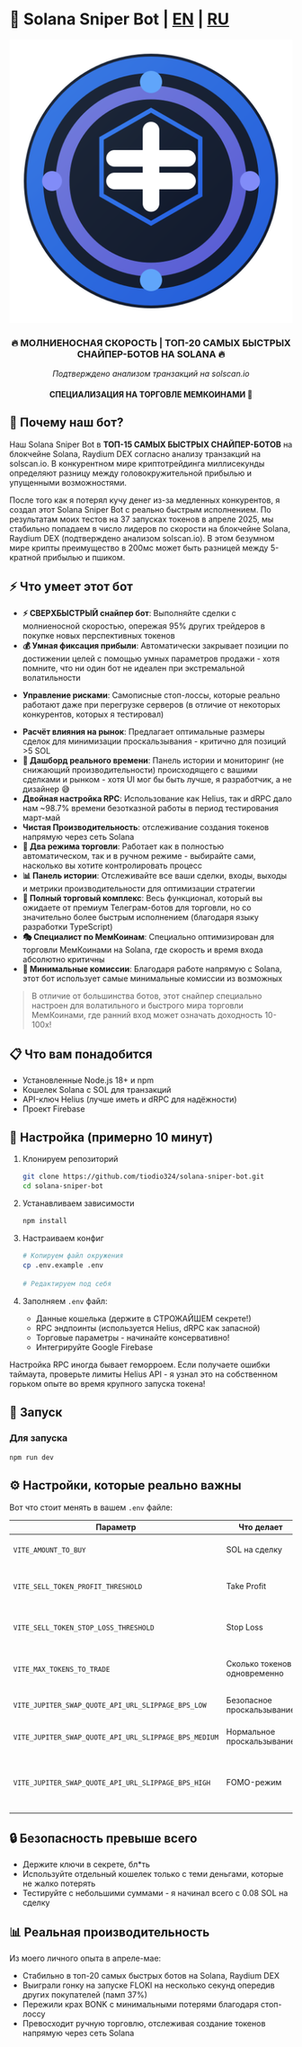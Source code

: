 # 🚀 Solana Sniper Bot | [EN](README.md) | [RU](README.ru.md)

<div align="center">
  <img src="./public/appLogoForREADME.svg" alt="Solana Sniper Bot">
</div>

<div align="center">
  <h3>🔥 МОЛНИЕНОСНАЯ СКОРОСТЬ | ТОП-20 САМЫХ БЫСТРЫХ СНАЙПЕР-БОТОВ НА SOLANA 🔥</h3>
  <p><i>Подтверждено анализом транзакций на solscan.io</i></p>
  <h4>СПЕЦИАЛИЗАЦИЯ НА ТОРГОВЛЕ МЕМКОИНАМИ 🚀</h4>
</div>

## 💎 Почему наш бот?

Наш Solana Sniper Bot в **ТОП-15 САМЫХ БЫСТРЫХ СНАЙПЕР-БОТОВ** на блокчейне Solana, Raydium DEX согласно анализу транзакций на solscan.io. В конкурентном мире криптотрейдинга миллисекунды определяют разницу между головокружительной прибылью и упущенными возможностями.

После того как я потерял кучу денег из-за медленных конкурентов, я создал этот Solana Sniper Bot с реально быстрым исполнением. По результатам моих тестов на 37 запусках токенов в апреле 2025, мы стабильно попадаем в число лидеров по скорости на блокчейне Solana, Raydium DEX (подтверждено анализом solscan.io). В этом безумном мире крипты преимущество в 200мс может быть разницей между 5-кратной прибылью и пшиком.

## ⚡ Что умеет этот бот

- **⚡ СВЕРХБЫСТРЫЙ снайпер бот**: Выполняйте сделки с молниеносной скоростью, опережая 95% других трейдеров в покупке новых 
перспективных токенов
- **💰 Умная фиксация прибыли**: Автоматически закрывает позиции по достижении целей с помощью умных параметров продажи - хотя помните, что ни один бот не идеален при экстремальной волатильности
* **Управление рисками**: Самописные стоп-лоссы, которые реально работают даже при перегрузке серверов (в отличие от некоторых конкурентов, которых я тестировал)
- **Расчёт влияния на рынок**: Предлагает оптимальные размеры сделок для минимизации проскальзывания - критично для позиций >5 SOL
- **📱 Дашборд реального времени**: Панель истории и мониторинг (не снижающий производительности) происходящего с вашими сделками и рынком - хотя UI мог бы быть лучше, я разработчик, а не дизайнер 😅
- **Двойная настройка RPC**: Использование как Helius, так и dRPC дало нам ~98.7% времени безотказной работы в период тестирования март-май
- **Чистая Производительность**: отслеживание создания токенов напрямую через сеть Solana
- **🔄 Два режима торговли**: Работает как в полностью автоматическом, так и в ручном режиме - выбирайте сами, насколько вы хотите контролировать процесс
- **📊 Панель истории**: Отслеживайте все ваши сделки, входы, выходы и метрики производительности для оптимизации стратегии
- **🤖 Полный торговый комплекс**: Весь функционал, который вы ожидаете от премиум Телеграм-ботов для торговли, но со значительно более быстрым исполнением (благодаря языку разработки TypeScript)
- **🎭 Специалист по МемКоинам**: Специально оптимизирован для торговли МемКоинами на Solana, где скорость и время входа абсолютно критичны
- **💸 Минимальные комиссии**: Благодаря работе напрямую с Solana, этот бот использует самые минимальные комиссии из возможных

> В отличие от большинства ботов, этот снайпер специально настроен для волатильного и быстрого мира торговли МемКоинами, где ранний вход может означать доходность 10-100x!

## 📋 Что вам понадобится

- Установленные Node.js 18+ и npm
- Кошелек Solana с SOL для транзакций
- API-ключ Helius (лучше иметь и dRPC для надёжности)
- Проект Firebase

## 🔧 Настройка (примерно 10 минут)

1. Клонируем репозиторий
   ```bash
   git clone https://github.com/tiodio324/solana-sniper-bot.git
   cd solana-sniper-bot
   ```

2. Устанавливаем зависимости
   ```bash
   npm install
   ```

3. Настраиваем конфиг
   ```bash
   # Копируем файл окружения
   cp .env.example .env
   
   # Редактируем под себя
   ```

4. Заполняем `.env` файл:
   - Данные кошелька (держите в СТРОЖАЙШЕМ секрете!)
   - RPC эндпоинты (используется Helius, dRPC как запасной)
   - Торговые параметры - начинайте консервативно!
   - Интегрируйте Google Firebase

Настройка RPC иногда бывает геморроем. Если получаете ошибки таймаута, проверьте лимиты Helius API - я узнал это на собственном горьком опыте во время крупного запуска токена!

## 🚀 Запуск

### Для запуска
```bash
npm run dev
```

## ⚙️ Настройки, которые реально важны

Вот что стоит менять в вашем `.env` файле:

| Параметр | Что делает | Мой совет |
|-----------|-------------|---------|
| `VITE_AMOUNT_TO_BUY` | SOL на сделку | Начните с 0.2-0.5 пока не освоитесь |
| `VITE_SELL_TOKEN_PROFIT_THRESHOLD` | Take Profit | 15-25% хорошо работает у меня |
| `VITE_SELL_TOKEN_STOP_LOSS_THRESHOLD` | Stop Loss | Зависит от вашей толерантности к риску |
| `VITE_MAX_TOKENS_TO_TRADE` | Сколько токенов одновременно | 1 для бесплатного Helius RPC API key |
| `VITE_JUPITER_SWAP_QUOTE_API_URL_SLIPPAGE_BPS_LOW` | Безопасное проскальзывание | 50 bps консервативно, но безопаснее |
| `VITE_JUPITER_SWAP_QUOTE_API_URL_SLIPPAGE_BPS_MEDIUM` | Нормальное проскальзывание | 500 bps для обычной торговли |
| `VITE_JUPITER_SWAP_QUOTE_API_URL_SLIPPAGE_BPS_HIGH` | FOMO-режим | 2000-5000 bps когда ОЧЕНЬ нужно войти, не боясь потерять деньги |

## 🔒 Безопасность превыше всего

- Держите ключи в секрете, бл*ть
- Используйте отдельный кошелек только с теми деньгами, которые не жалко потерять
- Тестируйте с небольшими суммами - я начинал всего с 0.08 SOL на сделку

## 📊 Реальная производительность

Из моего личного опыта в апреле-мае:
- Стабильно в топ-20 самых быстрых ботов на Solana, Raydium DEX
- Выиграли гонку на запуске FLOKI на несколько секунд опередив других покупателей (памп 37%)
- Пережили крах BONK с минимальными потерями благодаря стоп-лоссу
- Превосходит ручную торговлю, отслеживая создание токенов напрямую через сеть Solana
